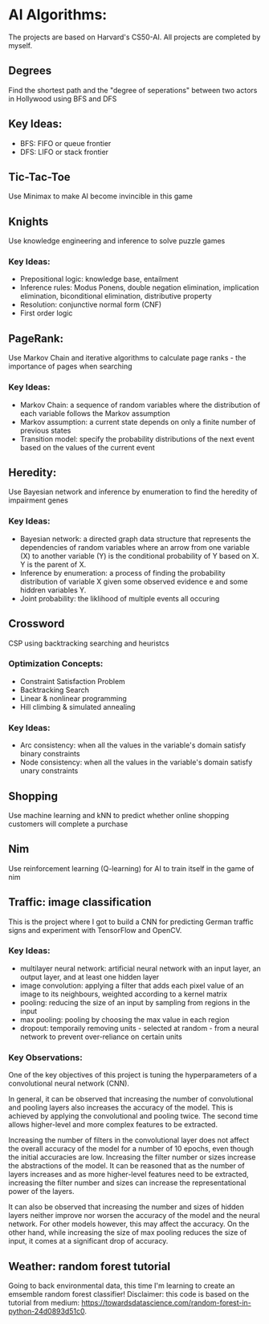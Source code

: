 # AI Algorithms:
The projects are based on Harvard's CS50-AI. All projects are completed by myself.

## Degrees
Find the shortest path and the "degree of seperations" between two actors in Hollywood using BFS and DFS

## Key Ideas:
- BFS: FIFO or queue frontier
- DFS: LIFO or stack frontier

## Tic-Tac-Toe
Use Minimax to make AI become invincible in this game

## Knights
Use knowledge engineering and inference to solve puzzle games

### Key Ideas:
- Prepositional logic: knowledge base, entailment
- Inference rules: Modus Ponens, double negation elimination, implication elimination, biconditional elimination,
distributive property
- Resolution: conjunctive normal form (CNF)
- First order logic

## PageRank:
Use Markov Chain and iterative algorithms to calculate page ranks - the importance of pages when searching

### Key Ideas:
- Markov Chain: a sequence of random variables where the distribution of each variable follows the Markov assumption
- Markov assumption: a current state depends on only a finite number of previous states
- Transition model: specify the probability distributions of the next event based on the values of the current event

## Heredity:
Use Bayesian network and inference by enumeration to find the heredity of impairment genes

### Key Ideas:
- Bayesian network: a directed graph data structure that represents the dependencies of random variables where an
arrow from one variable (X) to another variable (Y) is the conditional probability of Y based on X. Y is the parent of X.
- Inference by enumeration: a process of finding the probability distribution of variable X given some observed evidence
e and some hiddren variables Y.
- Joint probability: the liklihood of multiple events all occuring

## Crossword
CSP using backtracking searching and heuristcs

### Optimization Concepts:
- Constraint Satisfaction Problem
- Backtracking Search
- Linear & nonlinear programming
- Hill climbing & simulated annealing

### Key Ideas:
- Arc consistency: when all the values in the variable's domain satisfy binary constraints
- Node consistency: when all the values in the variable's domain satisfy unary constraints

## Shopping
Use machine learning and kNN to predict whether online shopping customers will complete a purchase

## Nim
Use reinforcement learning (Q-learning) for AI to train itself in the game of nim

## Traffic: image classification
This is the project where I got to build a CNN for predicting German traffic signs and experiment with TensorFlow and OpenCV.

### Key Ideas: 
- multilayer neural network: artificial neural network with an input layer,
an output layer, and at least one hidden layer
- image convolution: applying a filter that adds each pixel value of an image
to its neighbours, weighted according to a kernel matrix
- pooling: reducing the size of an input by sampling from regions in the input
- max pooling: pooling by choosing the max value in each region
- dropout: temporaily removing units - selected at random - from a neural network
to prevent over-reliance on certain units

### Key Observations:
One of the key objectives of this project is tuning the hyperparameters of a convolutional neural network (CNN).

In general, it can be observed that increasing the number of convolutional and pooling 
layers also increases the accuracy of the model. This is achieved by applying the 
convolutional and pooling twice. The second time allows higher-level and more complex features to be extracted. 

Increasing the number of filters in the convolutional layer does not affect 
the overall accuracy of the model for a number of 10 epochs, even though the initial accuracies are low. Increasing the filter number or sizes increase the abstractions of the model. It can be reasoned that as the number of layers increases and as more higher-level features need to be extracted, increasing the filter number and sizes can increase the representational power of the layers. 

It can also be observed that increasing the number and sizes of hidden layers neither improve
nor worsen the accuracy of the model and the neural network. For other models however, this may affect the 
accuracy. On the other hand, while increasing the size of max pooling reduces the size of input, it comes at a significant drop of accuracy.

## Weather: random forest tutorial
Going to back environmental data, this time I'm learning to create an emsemble random forest classifier! Disclaimer: this code is based on the tutorial from medium: https://towardsdatascience.com/random-forest-in-python-24d0893d51c0. 